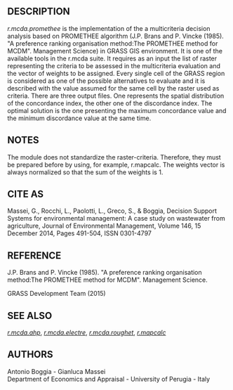 ## DESCRIPTION

*r.mcda.promethee* is the implementation of the a multicriteria decision
analysis based on PROMETHEE algorithm (J.P. Brans and P. Vincke (1985).
"A preference ranking organisation method:The PROMETHEE method for
MCDM". Management Science) in GRASS GIS environment. It is one of the
available tools in the r.mcda suite. It requires as an input the list of
raster representing the criteria to be assessed in the multicriteria
evaluation and the vector of weights to be assigned. Every single cell
of the GRASS region is considered as one of the possible alternatives to
evaluate and it is described with the value assumed for the same cell by
the raster used as criteria. There are three output files. One
represents the spatial distribution of the concordance index, the other
one of the discordance index. The optimal solution is the one presenting
the maximum concordance value and the minimum discordance value at the
same time.

## NOTES

The module does not standardize the raster-criteria. Therefore, they
must be prepared before by using, for example, r.mapcalc. The weights
vector is always normalized so that the sum of the weights is 1.

## CITE AS

Massei, G., Rocchi, L., Paolotti, L., Greco, S., & Boggia, Decision
Support Systems for environmental management: A case study on wastewater
from agriculture, Journal of Environmental Management, Volume 146, 15
December 2014, Pages 491-504, ISSN 0301-4797

## REFERENCE

J.P. Brans and P. Vincke (1985). "A preference ranking organisation
method:The PROMETHEE method for MCDM". Management Science.

GRASS Development Team (2015)

## SEE ALSO

[*r.mcda.ahp*](r.mcda.ahp.html),
[*r.mcda.electre*](r.mcda.electre.html),
[*r.mcda.roughet*](r.mcda.roughet.html),
[*r.mapcalc*](https://grass.osgeo.org/grass-stable/manuals/r.mapcalc.html)

## AUTHORS

Antonio Boggia - Gianluca Massei  
Department of Economics and Appraisal - University of Perugia - Italy
